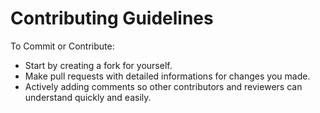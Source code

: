 # Contributing Guidelines

To Commit or Contribute:
* Start by creating a fork for yourself.
* Make pull requests with detailed informations for changes you made.
* Actively adding comments so other contributors and reviewers can understand quickly and easily.
